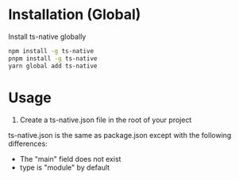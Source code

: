 # Installation (Global)

Install ts-native globally

```bash
npm install -g ts-native 
pnpm install -g ts-native
yarn global add ts-native
```

# Usage

1. Create a ts-native.json file in the root of your project

ts-native.json is the same as package.json except with the following differences:

- The "main" field does not exist
- type is "module" by default
